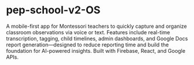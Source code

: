 # pep-school-v2-OS
A mobile-first app for Montessori teachers to quickly capture and organize classroom observations via voice or text. Features include real-time transcription, tagging, child timelines, admin dashboards, and Google Docs report generation—designed to reduce reporting time and build the foundation for AI-powered insights. Built with Firebase, React, and Google APIs.
